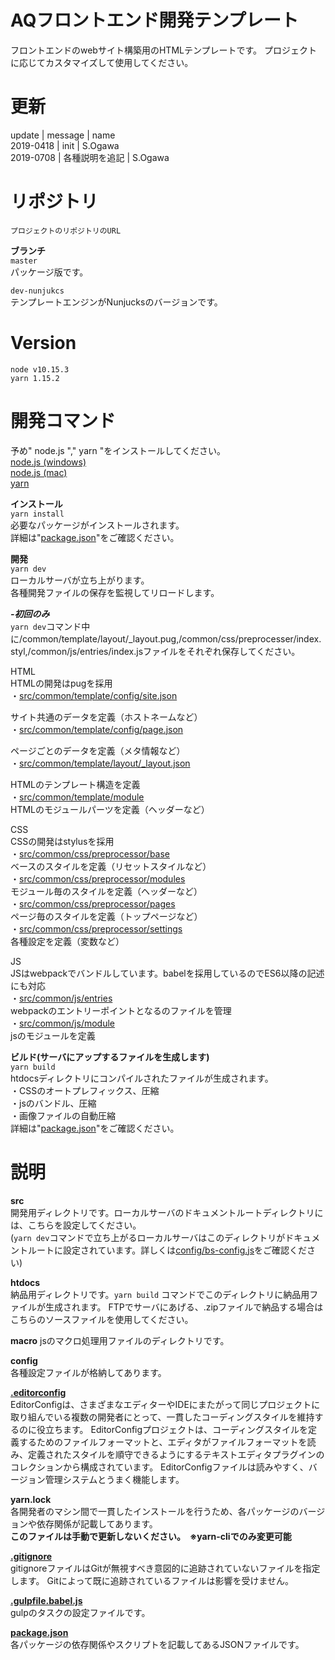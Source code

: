 # AQフロントエンド開発テンプレート
フロントエンドのwebサイト構築用のHTMLテンプレートです。
プロジェクトに応じてカスタマイズして使用してください。

# 更新
update | message | name  
2019-0418 | init | S.Ogawa  
2019-0708 | 各種説明を追記 | S.Ogawa

# リポジトリ  
`プロジェクトのリポジトリのURL`  

**ブランチ**  
`master`  
パッケージ版です。  

`dev-nunjukcs`  
テンプレートエンジンがNunjucksのバージョンです。  

# Version
`node v10.15.3`  
`yarn 1.15.2`  

# 開発コマンド
予め" node.js "," yarn "をインストールしてください。  
[node.js (windows)](https://qiita.com/satoyan419/items/56e0b5f35912b9374305)  
[node.js (mac)](https://qiita.com/ucan-lab/items/517ee13a2f8769ab866c)  
[yarn](https://yarnpkg.com/ja/docs/install#windows-stable)  

**インストール**  
`yarn install`  
必要なパッケージがインストールされます。  
詳細は"[package.json](http://gitlab.aquaring.jp/Aquaring/aq-html-boilerplate/blob/master/package.json)"をご確認ください。  

**開発**  
`yarn dev`  
ローカルサーバが立ち上がります。  
各種開発ファイルの保存を監視してリロードします。


***-初回のみ***  
`yarn dev`コマンド中に/common/template/layout/\_layout.pug,/common/css/preprocesser/index.styl,/common/js/entries/index.jsファイルをそれぞれ保存してください。   

HTML  
HTMLの開発はpugを採用  
・[src/common/template/config/site.json](http://gitlab.aquaring.jp/Aquaring/aq-html-boilerplate/blob/master/src/common/template/config/site.json)  

サイト共通のデータを定義（ホストネームなど）  
・[src/common/template/config/page.json](http://gitlab.aquaring.jp/Aquaring/aq-html-boilerplate/blob/master/src/common/template/config/page.json)  

ページごとのデータを定義（メタ情報など）  
・[src/common/template/layout/_layout.json](http://gitlab.aquaring.jp/Aquaring/aq-html-boilerplate/blob/master/src/common/template/layout/_layout.pug)  

HTMLのテンプレート構造を定義  
・[src/common/template/module](http://gitlab.aquaring.jp/Aquaring/aq-html-boilerplate/blob/master/src/common/template/module/)  
HTMLのモジュールパーツを定義（ヘッダーなど）  


CSS  
CSSの開発はstylusを採用  
・[src/common/css/preprocessor/base](http://gitlab.aquaring.jp/Aquaring/aq-html-boilerplate/tree/master/src/common/css/preprocessor/base)  
ベースのスタイルを定義（リセットスタイルなど）  
・[src/common/css/preprocessor/modules](http://gitlab.aquaring.jp/Aquaring/aq-html-boilerplate/tree/master/src/common/css/preprocessor/modules)  
モジュール毎のスタイルを定義（ヘッダーなど）  
・[src/common/css/preprocessor/pages](http://gitlab.aquaring.jp/Aquaring/aq-html-boilerplate/tree/master/src/common/css/preprocessor/pages)  
ページ毎のスタイルを定義（トップページなど）  
・[src/common/css/preprocessor/settings](http://gitlab.aquaring.jp/Aquaring/aq-html-boilerplate/tree/master/src/common/css/preprocessor/settings)  
各種設定を定義（変数など）  


JS  
JSはwebpackでバンドルしています。babelを採用しているのでES6以降の記述にも対応  
・[src/common/js/entries](http://gitlab.aquaring.jp/Aquaring/aq-html-boilerplate/tree/master/src/common/js/entries)  
webpackのエントリーポイントとなるのファイルを管理  
・[src/common/js/module](http://gitlab.aquaring.jp/Aquaring/aq-html-boilerplate/tree/master/src/common/js/module)  
jsのモジュールを定義  

**ビルド(サーバにアップするファイルを生成します)**  
`yarn build`  
htdocsディレクトリにコンパイルされたファイルが生成されます。  
・CSSのオートプレフィックス、圧縮  
・jsのバンドル、圧縮  
・画像ファイルの自動圧縮  
詳細は"[package.json](http://gitlab.aquaring.jp/Aquaring/aq-html-boilerplate/blob/master/package.json)"をご確認ください。  


# 説明  
**src**  
開発用ディレクトリです。ローカルサーバのドキュメントルートディレクトリには、こちらを設定してください。  
(`yarn dev`コマンドで立ち上がるローカルサーバはこのディレクトリがドキュメントルートに設定されています。詳しくは[config/bs-config.js](http://gitlab.aquaring.jp/Aquaring/aq-html-boilerplate/blob/master/config/bs-config.js)をご確認ください)  

**htdocs**  
納品用ディレクトリです。`yarn build` コマンドでこのディレクトリに納品用ファイルが生成されます。
FTPでサーバにあげる、.zipファイルで納品する場合はこちらのソースファイルを使用してください。

**macro**
jsのマクロ処理用ファイルのディレクトリです。  

**config**  
各種設定ファイルが格納してあります。  

**[.editorconfig](http://gitlab.aquaring.jp/Aquaring/aq-html-boilerplate/blob/master/.editorconfig)**  
EditorConfigは、さまざまなエディターやIDEにまたがって同じプロジェクトに取り組んでいる複数の開発者にとって、一貫したコーディングスタイルを維持するのに役立ちます。 EditorConfigプロジェクトは、コーディングスタイルを定義するためのファイルフォーマットと、エディタがファイルフォーマットを読み、定義されたスタイルを順守できるようにするテキストエディタプラグインのコレクションから構成されています。 EditorConfigファイルは読みやすく、バージョン管理システムとうまく機能します。  

**yarn.lock**  
各開発者のマシン間で一貫したインストールを行うため、各パッケージのバージョンや依存関係が記載してあります。  
**このファイルは手動で更新しないください。　※yarn-cliでのみ変更可能**  

**[.gitignore](https://git-scm.com/docs/gitignore)**  
gitignoreファイルはGitが無視すべき意図的に追跡されていないファイルを指定します。 Gitによって既に追跡されているファイルは影響を受けません。  

**[.gulpfile.babel.js](http://gitlab.aquaring.jp/Aquaring/aq-html-boilerplate/blob/master/gulpfile.babel.js)**  
gulpのタスクの設定ファイルです。  

**[package.json](http://gitlab.aquaring.jp/Aquaring/aq-html-boilerplate/blob/master/package.json)**  
各パッケージの依存関係やスクリプトを記載してあるJSONファイルです。  
